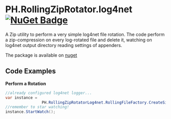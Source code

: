 # PH.RollingZipRotator.log4net [![NuGet Badge](https://buildstats.info/nuget/PH.RollingZipRotatorLog4net)](https://www.nuget.org/packages/PH.RollingZipRotatorLog4net/)

A Zip utility to perform a very simple log4net file rotation.
The code perform a zip-compression on every log-rotated file and delete it, watching on 
log4net output directory reading settings of appenders.


The package is available on  [nuget](https://www.nuget.org/packages/PH.RollingZipRotatorLog4net/) 

## Code Examples

**Perform a Rotation**
```c#
//already configured log4net logger...
var instance =
                PH.RollingZipRotatorLog4net.RollingFileFactory.CreateSimple();
//remember to star watching!
instance.StartWatch();
```
